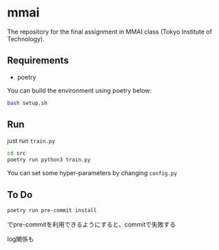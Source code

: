 # mmai

The repository for the final assignment in MMAI class (Tokyo Institute of Technology).

## Requirements

* poetry

You can build the environment using poetry below:

```bash
bash setup.sh
```

## Run

just run `train.py`

```bash
cd src
poetry run python3 train.py
```

You can set some hyper-parameters by changing `config.py`

## To Do

```bash
poetry run pre-commit install
```

でpre-commitを利用できるようにすると、commitで失敗する

log関係も
